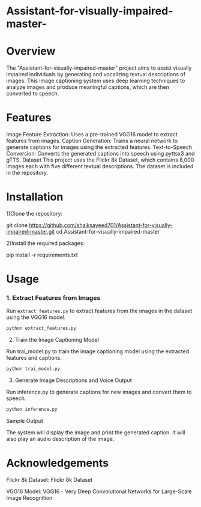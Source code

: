 # Assistant-for-visually-impaired-master-
# Overview
The "Assistant-for-visually-impaired-master" project aims to assist visually impaired individuals by generating and vocalizing textual descriptions of images. This image captioning system uses deep learning techniques to analyze images and produce meaningful captions, which are then converted to speech.

# Features
Image Feature Extraction: Uses a pre-trained VGG16 model to extract features from images.
Caption Generation: Trains a neural network to generate captions for images using the extracted features.
Text-to-Speech Conversion: Converts the generated captions into speech using pyttsx3 and gTTS.
Dataset
This project uses the Flickr 8k Dataset, which contains 8,000 images each with five different textual descriptions. The dataset is included in the repository.

# Installation
1)Clone the repository:

git clone https://github.com/shaiksayeed701/Assistant-for-visually-impaired-master.git
cd Assistant-for-visually-impaired-master

2)Install the required packages:

pip install -r requirements.txt

# Usage
### 1. Extract Features from Images

Run `extract_features.py` to extract features from the images in the dataset using the VGG16 model.

```sh
python extract_features.py
```
2. Train the Image Captioning Model

Run trai_model.py to train the image captioning model using the extracted features and captions.
```sh
python trai_model.py
```
3. Generate Image Descriptions and Voice Output

Run inference.py to generate captions for new images and convert them to speech.
```sh
python inference.py
```
Sample Output

The system will display the image and print the generated caption. It will also play an audio description of the image.


# Acknowledgements

Flickr 8k Dataset: Flickr 8k Dataset

VGG16 Model: VGG16 - Very Deep Convolutional Networks for Large-Scale Image Recognition
